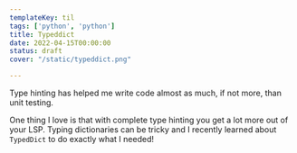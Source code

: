 ```yaml
---
templateKey: til
tags: ['python', 'python']
title: Typeddict
date: 2022-04-15T00:00:00
status: draft
cover: "/static/typeddict.png"

---
```


Type hinting has helped me write code almost as much, if not more, than unit testing.

One thing I love is that with complete type hinting you get a lot more out of your LSP.
Typing dictionaries can be tricky and I recently learned about `TypedDict` to do exactly what I needed!
